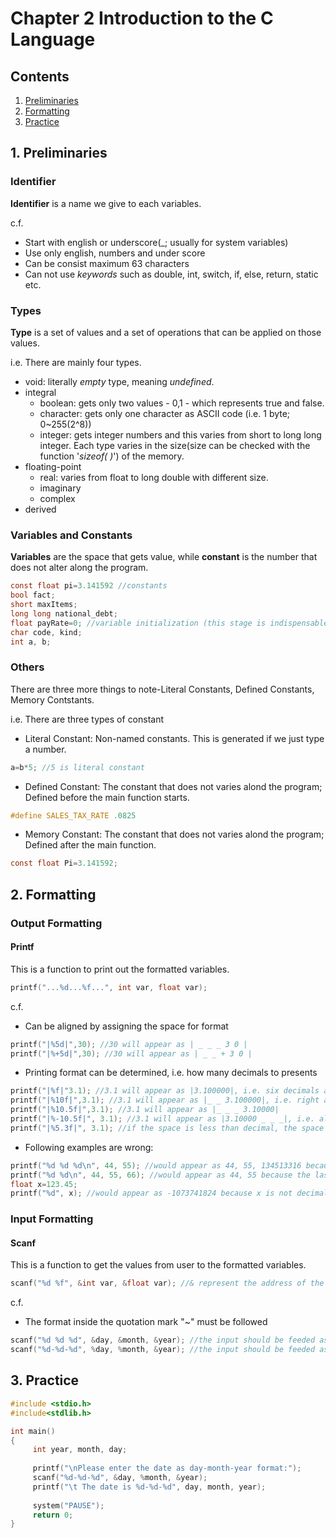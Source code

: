 # Chapter 2 Introduction to the C Language

## Contents
1. [Preliminaries](#1-preliminaries)
2. [Formatting](#2-formatting)
3. [Practice](#3-practice)

## 1. Preliminaries
### Identifier
**Identifier** is a name we give to each variables.

c.f.
- Start with english or underscore(_; usually for system variables)
- Use only english, numbers and under score
- Can be consist maximum 63 characters
- Can not use _keywords_ such as double, int, switch, if, else, return, static etc.

### Types
**Type** is a set of values and a set of operations that can be applied on those values.

i.e. There are mainly four types.

- void: literally _empty_ type, meaning _undefined_.
- integral
     - boolean: gets only two values - 0,1 - which represents true and false.
     - character: gets only one character as ASCII code (i.e. 1 byte; 0~255(2^8))
     - integer: gets integer numbers and this varies from short to long long integer. Each type varies in the size(size can be checked with the function '_sizeof( )_') of the memory.
- floating-point
     - real: varies from float to long double with different size.
     - imaginary
     - complex
- derived

### Variables and Constants

**Variables** are the space that gets value, while **constant** is the number that does not alter along the program.
```c
const float pi=3.141592 //constants
bool fact;
short maxItems;
long long national_debt;
float payRate=0; //variable initialization (this stage is indispensable if we use the same variable repeatedly) 
char code, kind;
int a, b;
```

### Others

There are three more things to note-Literal Constants, Defined Constants, Memory Contstants.

i.e. There are three types of constant

- Literal Constant: Non-named constants. This is generated if we just type a number.

```c
a=b*5; //5 is literal constant
```

- Defined Constant: The constant that does not varies alond the program; Defined before the main function starts.

```c
#define SALES_TAX_RATE .0825
```

- Memory Constant: The constant that does not varies alond the program; Defined after the main function.

```c
const float Pi=3.141592;
```


## 2. Formatting
### Output Formatting
#### Printf
This is a function to print out the formatted variables.

```c
printf("...%d...%f...", int var, float var);
```

c.f. 

- Can be aligned by assigning the space for format
```c
printf("|%5d|",30); //30 will appear as | _ _ _ 3 0 |
printf("|%+5d|",30); //30 will appear as | _ _ + 3 0 |
```
- Printing format can be determined, i.e. how many decimals to presents
```c
printf("|%f|"3.1); //3.1 will appear as |3.100000|, i.e. six decimals are default
printf("|%10f|",3.1); //3.1 will appear as |_ _ 3.100000|, i.e. right alignment is default
printf("|%10.5f|",3.1); //3.1 will appear as |_ _ _ 3.10000|
printf("|%-10.5f|", 3.1); //3.1 will appear as |3.10000 _ _ _|, i.e. alignment can be changed by putting '-' sign
printf("|%5.3f|", 3.1); //if the space is less than decimal, the space number would be ignored; |3.100|
```
- Following examples are wrong:
```c
printf("%d %d %d\n", 44, 55); //would appear as 44, 55, 134513316 because the last format is not determined
printf("%d %d\n", 44, 55, 66); //would appear as 44, 55 because the last format is not assigned
float x=123.45;
printf("%d", x); //would appear as -1073741824 because x is not decimal number(integer)
```

### Input Formatting
#### Scanf
This is a function to get the values from user to the formatted variables.

```c
scanf("%d %f", &int var, &float var); //& represent the address of the variable
```

c.f. 

- The format inside the quotation mark "~" must be followed
```c
scanf("%d %d %d", &day, &month, &year); //the input should be feeded as '28 7 2017'
scanf("%d-%d-%d", %day, %month, &year); //the input should be feeded as '28-7-2017'
```

## 3. Practice
```c
#include <stdio.h>
#include<stdlib.h>

int main()
{
     int year, month, day;
     
     printf("\nPlease enter the date as day-month-year format:");
     scanf("%d-%d-%d", &day, %month, &year);
     printf("\t The date is %d-%d-%d", day, month, year);
     
     system("PAUSE");
     return 0;  
}
```

